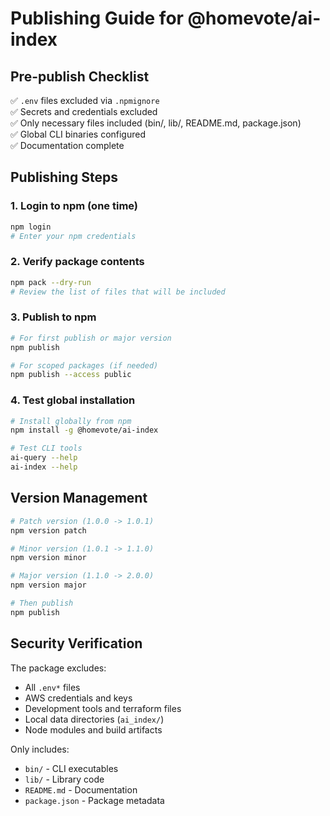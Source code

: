 # Publishing Guide for @homevote/ai-index

## Pre-publish Checklist

✅ `.env` files excluded via `.npmignore`  
✅ Secrets and credentials excluded  
✅ Only necessary files included (bin/, lib/, README.md, package.json)  
✅ Global CLI binaries configured  
✅ Documentation complete  

## Publishing Steps

### 1. Login to npm (one time)
```bash
npm login
# Enter your npm credentials
```

### 2. Verify package contents
```bash
npm pack --dry-run
# Review the list of files that will be included
```

### 3. Publish to npm
```bash
# For first publish or major version
npm publish

# For scoped packages (if needed)
npm publish --access public
```

### 4. Test global installation
```bash
# Install globally from npm
npm install -g @homevote/ai-index

# Test CLI tools
ai-query --help
ai-index --help
```

## Version Management

```bash
# Patch version (1.0.0 -> 1.0.1)
npm version patch

# Minor version (1.0.1 -> 1.1.0) 
npm version minor

# Major version (1.1.0 -> 2.0.0)
npm version major

# Then publish
npm publish
```

## Security Verification

The package excludes:
- All `.env*` files
- AWS credentials and keys
- Development tools and terraform files
- Local data directories (`ai_index/`)
- Node modules and build artifacts

Only includes:
- `bin/` - CLI executables
- `lib/` - Library code
- `README.md` - Documentation
- `package.json` - Package metadata
